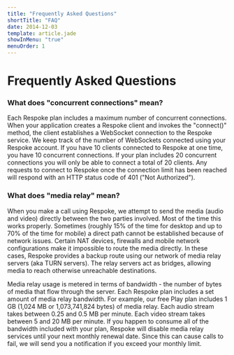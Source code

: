 ```yaml
---
title: "Frequently Asked Questions"
shortTitle: "FAQ"
date: 2014-12-03
template: article.jade
showInMenu: "true"
menuOrder: 1
---
```


# Frequently Asked Questions

### What does "concurrent connections" mean?
Each Respoke plan includes a maximum number of concurrent connections. When your application creates a Respoke client
and invokes the "connect()" method, the client establishes a WebSocket connection to the Respoke service. We keep track
of the number of WebSockets connected using your Respoke account. If you have 10 clients connected to Respoke at one
time, you have 10 concurrent connections. If your plan includes 20 concurrent connections you will only be able to
connect a total of 20 clients. Any requests to connect to Respoke once the connection limit has been reached will
respond with an HTTP status code of 401 ("Not Authorized").

### What does "media relay" mean?
When you make a call using Respoke, we attempt to send the media (audio and video) directly between the two parties
involved. Most of the time this works properly. Sometimes (roughly 15% of the time for desktop and up to 70% of the
time for mobile) a direct path cannot be established because of network issues. Certain NAT devices, firewalls and
mobile network configurations make it impossible to route the media directly. In these cases, Respoke provides a backup
route using our network of media relay servers (aka TURN servers). The relay servers act as bridges, allowing media to
reach otherwise unreachable destinations.

Media relay usage is metered in terms of bandwidth - the number of bytes of media that flow through the server. Each
Respoke plan includes a set amount of media relay bandwidth. For example, our free Play plan includes 1 GB (1,024 MB
or 1,073,741,824 bytes) of media relay. Each audio stream takes between 0.25 and 0.5 MB per minute. Each video stream
takes between 5 and 20 MB per minute. If you happen to consume all of the bandwidth included with your plan, Respoke
will disable media relay services until your next monthly renewal date. Since this can cause calls to fail, we will
send you a notification if you exceed your monthly limit.
